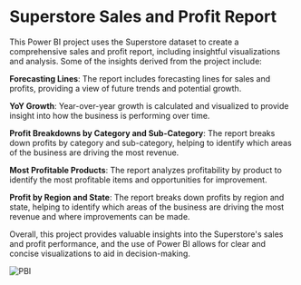 # Superstore Sales and Profit Report

This Power BI project uses the Superstore dataset to create a comprehensive sales and profit report, including insightful visualizations and analysis. Some of the insights derived from the project include:

**Forecasting Lines**: The report includes forecasting lines for sales and profits, providing a view of future trends and potential growth.

**YoY Growth**: Year-over-year growth is calculated and visualized to provide insight into how the business is performing over time.

**Profit Breakdowns by Category and Sub-Category**: The report breaks down profits by category and sub-category, helping to identify which areas of the business are driving the most revenue.

**Most Profitable Products**: The report analyzes profitability by product to identify the most profitable items and opportunities for improvement.

**Profit by Region and State**: The report breaks down profits by region and state, helping to identify which areas of the business are driving the most revenue and where improvements can be made.

Overall, this project provides valuable insights into the Superstore's sales and profit performance, and the use of Power BI allows for clear and concise visualizations to aid in decision-making.

![PBI](https://github.com/tedhwang007/pbi/blob/main/Screenshot.png)

